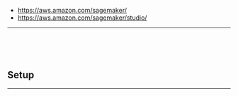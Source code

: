 - https://aws.amazon.com/sagemaker/
- https://aws.amazon.com/sagemaker/studio/

---

<br><br><br>

## Setup




---
